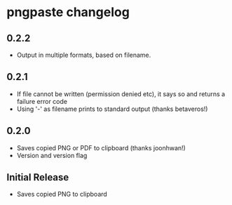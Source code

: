 # pngpaste changelog

## 0.2.2

* Output in multiple formats, based on filename.

## 0.2.1

* If file cannot be written (permission denied etc), it says so
  and returns a failure error code
* Using '-' as filename prints to standard output (thanks betaveros!)

## 0.2.0

* Saves copied PNG or PDF to clipboard (thanks joonhwan!)
* Version and version flag

## Initial Release

* Saves copied PNG to clipboard
